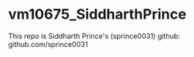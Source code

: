 # vm10675_SiddharthPrince

This repo is Siddharth Prince's (sprince0031)
github: github.com/sprince0031
